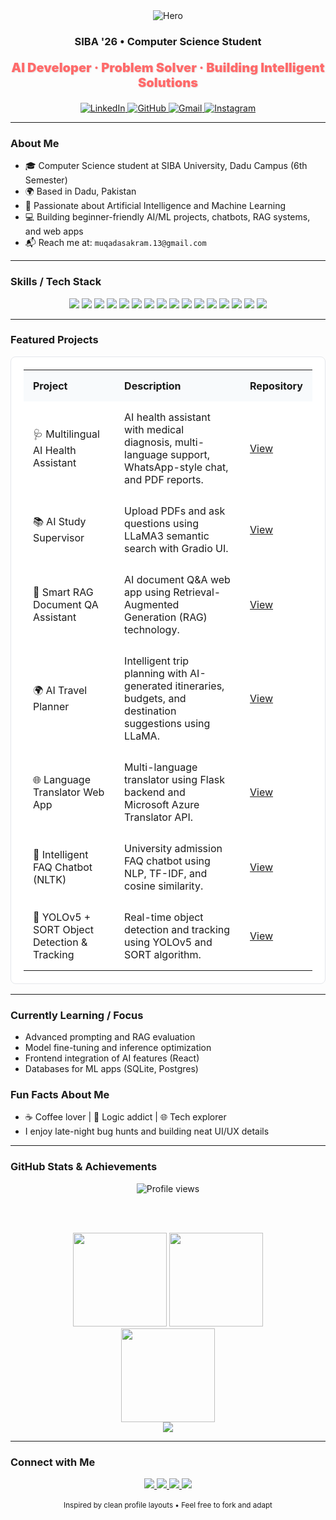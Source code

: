 <div align="center">

  <img alt="Hero" src="https://capsule-render.vercel.app/api?type=rect&color=000000&height=80&section=header&text=Muqadas%20Akram&fontColor=ffffff&fontSize=38&fontAlign=50&fontAlignY=55" />

  <h3>SIBA '26 • Computer Science Student</h3>
  <p style="color: #FF6B6B; font-weight: 900; font-size: 20px; text-shadow: 1px 1px 2px rgba(0,0,0,0.1);">AI Developer · Problem Solver · Building Intelligent Solutions</p>

  <a href="https://www.linkedin.com/in/muqadas-akram/">
    <img alt="LinkedIn" src="https://img.shields.io/badge/LinkedIn-0077B5?style=for-the-badge&logo=linkedin&logoColor=white" />
  </a>
  <a href="https://github.com/Muqadas1234">
    <img alt="GitHub" src="https://img.shields.io/badge/GitHub-181717?style=for-the-badge&logo=github&logoColor=white" />
  </a>
  <a href="mailto:muqadasakram.13@gmail.com">
    <img alt="Gmail" src="https://img.shields.io/badge/Gmail-D14836?style=for-the-badge&logo=gmail&logoColor=white" />
  </a>
  <a href="https://www.instagram.com/its_muqadas.13?igsh=MTNlZmF1MThnYnB0dQ==">
    <img alt="Instagram" src="https://img.shields.io/badge/Instagram-E4405F?style=for-the-badge&logo=instagram&logoColor=white" />
  </a>

</div>

---

### About Me

- 🎓 Computer Science student at SIBA University, Dadu Campus (6th Semester)
- 🌍 Based in Dadu, Pakistan
- 🤖 Passionate about Artificial Intelligence and Machine Learning
- 💻 Building beginner-friendly AI/ML projects, chatbots, RAG systems, and web apps
- 📬 Reach me at: `muqadasakram.13@gmail.com`

---

### Skills / Tech Stack

<div align="center">

  <img src="https://img.shields.io/badge/HTML5-E34F26?style=for-the-badge&logo=html5&logoColor=white" />
  <img src="https://img.shields.io/badge/CSS3-1572B6?style=for-the-badge&logo=css3&logoColor=white" />
  <img src="https://img.shields.io/badge/JavaScript-F7DF1E?style=for-the-badge&logo=javascript&logoColor=000" />
  <img src="https://img.shields.io/badge/React-20232A?style=for-the-badge&logo=react&logoColor=61DAFB" />
  <img src="https://img.shields.io/badge/Python-3776AB?style=for-the-badge&logo=python&logoColor=white" />
  <img src="https://img.shields.io/badge/TensorFlow-FF6F00?style=for-the-badge&logo=tensorflow&logoColor=white" />
  <img src="https://img.shields.io/badge/PyTorch-EE4C2C?style=for-the-badge&logo=pytorch&logoColor=white" />
  <img src="https://img.shields.io/badge/scikit--learn-F7931E?style=for-the-badge&logo=scikitlearn&logoColor=white" />
  <img src="https://img.shields.io/badge/OpenCV-27338E?style=for-the-badge&logo=opencv&logoColor=white" />
  <img src="https://img.shields.io/badge/Pandas-150458?style=for-the-badge&logo=pandas&logoColor=white" />
  <img src="https://img.shields.io/badge/SQLite-003B57?style=for-the-badge&logo=sqlite&logoColor=white" />
  <img src="https://img.shields.io/badge/PgAdmin-336791?style=for-the-badge&logo=postgresql&logoColor=white" />
  <img src="https://img.shields.io/badge/MySQL-4479A1?style=for-the-badge&logo=mysql&logoColor=white" />
  <img src="https://img.shields.io/badge/REST_API-02569B?style=for-the-badge&logo=fastapi&logoColor=white" />
  <img src="https://img.shields.io/badge/Git-F05032?style=for-the-badge&logo=git&logoColor=white" />
  <img src="https://img.shields.io/badge/GitHub-181717?style=for-the-badge&logo=github&logoColor=white" />

</div>

---

### Featured Projects

<div align="center">
  <table width="100%" style="border:1px solid #e5e7eb; border-radius:8px; background:#ffffff; padding:20px;">
    <tr>
      <th align="left" style="padding:15px; background:#f8fafc;">Project</th>
      <th align="left" style="padding:15px; background:#f8fafc;">Description</th>
      <th align="left" style="padding:15px; background:#f8fafc;">Repository</th>
    </tr>
    <tr>
      <td style="padding:15px;">🩺 Multilingual AI Health Assistant</td>
      <td style="padding:15px;">AI health assistant with medical diagnosis, multi-language support, WhatsApp-style chat, and PDF reports.</td>
      <td style="padding:15px;"><a href="https://github.com/Muqadas1234/multilingual-ai-health-assistant">View</a></td>
    </tr>
    <tr>
      <td style="padding:15px;">📚 AI Study Supervisor</td>
      <td style="padding:15px;">Upload PDFs and ask questions using LLaMA3 semantic search with Gradio UI.</td>
      <td style="padding:15px;"><a href="https://github.com/Muqadas1234/AI-Study-Supervisor">View</a></td>
    </tr>
    <tr>
      <td style="padding:15px;">🧠 Smart RAG Document QA Assistant</td>
      <td style="padding:15px;">AI document Q&A web app using Retrieval-Augmented Generation (RAG) technology.</td>
      <td style="padding:15px;"><a href="https://github.com/Muqadas1234/Muqadas1234--Smart-RAG-Document-QA-Assistant-">View</a></td>
    </tr>
    <tr>
      <td style="padding:15px;">🌍 AI Travel Planner</td>
      <td style="padding:15px;">Intelligent trip planning with AI-generated itineraries, budgets, and destination suggestions using LLaMA.</td>
      <td style="padding:15px;"><a href="https://github.com/Muqadas1234/AI-Travel-Planner">View</a></td>
    </tr>
    <tr>
      <td style="padding:15px;">🌐 Language Translator Web App</td>
      <td style="padding:15px;">Multi-language translator using Flask backend and Microsoft Azure Translator API.</td>
      <td style="padding:15px;"><a href="https://github.com/Muqadas1234/multi-language-translator-tool">View</a></td>
    </tr>
    <tr>
      <td style="padding:15px;">💬 Intelligent FAQ Chatbot (NLTK)</td>
      <td style="padding:15px;">University admission FAQ chatbot using NLP, TF-IDF, and cosine similarity.</td>
      <td style="padding:15px;"><a href="https://github.com/Muqadas1234/intelligent-faq-chatbot-nltk">View</a></td>
    </tr>
    <tr>
      <td style="padding:15px;">🎯 YOLOv5 + SORT Object Detection & Tracking</td>
      <td style="padding:15px;">Real-time object detection and tracking using YOLOv5 and SORT algorithm.</td>
      <td style="padding:15px;"><a href="https://github.com/Muqadas1234/object-detection-tracking-using-yolo">View</a></td>
    </tr>
  </table>
</div>

---

### Currently Learning / Focus

- Advanced prompting and RAG evaluation
- Model fine-tuning and inference optimization
- Frontend integration of AI features (React)
- Databases for ML apps (SQLite, Postgres)

### Fun Facts About Me

- ☕ Coffee lover | 🧩 Logic addict | 🌐 Tech explorer
- I enjoy late-night bug hunts and building neat UI/UX details

---

### GitHub Stats & Achievements

<div align="center">
  <img alt="Profile views" src="https://komarev.com/ghpvc/?username=Muqadas1234&label=Profile%20views&color=FF6B6B&style=flat" />
  
  <br/><br/>

  <img height="150" src="https://github-readme-stats.vercel.app/api?username=Muqadas1234&show_icons=true&theme=tokyonight&hide_border=true" />
  <img height="150" src="https://github-readme-stats.vercel.app/api/top-langs/?username=Muqadas1234&layout=compact&theme=tokyonight&hide_border=true" />

  <br/>
  <img height="150" src="https://streak-stats.demolab.com?user=Muqadas1234&theme=tokyonight&hide_border=true" />

  <br/>
  <img src="https://github-profile-trophy.vercel.app/?username=Muqadas1234&theme=darkhub&no-frame=false&no-bg=false&row=1&column=8" />

</div>

---

### Connect with Me

<div align="center">
  <a href="https://www.linkedin.com/in/muqadas-akram/" target="_blank">
    <img src="https://img.shields.io/badge/LinkedIn-0077B5?style=for-the-badge&logo=linkedin&logoColor=white" />
  </a>
  <a href="https://github.com/Muqadas1234" target="_blank">
    <img src="https://img.shields.io/badge/GitHub-100000?style=for-the-badge&logo=github&logoColor=white" />
  </a>
  <a href="https://www.instagram.com/its_muqadas.13?igsh=MTNlZmF1MThnYnB0dQ==" target="_blank">
    <img src="https://img.shields.io/badge/Instagram-E4405F?style=for-the-badge&logo=instagram&logoColor=white" />
  </a>
  <a href="mailto:muqadasakram.13@gmail.com">
    <img src="https://img.shields.io/badge/Gmail-D14836?style=for-the-badge&logo=gmail&logoColor=white" />
  </a>
</div>

<br/>

<div align="center">
  <sub>Inspired by clean profile layouts • Feel free to fork and adapt</sub>
</div>

